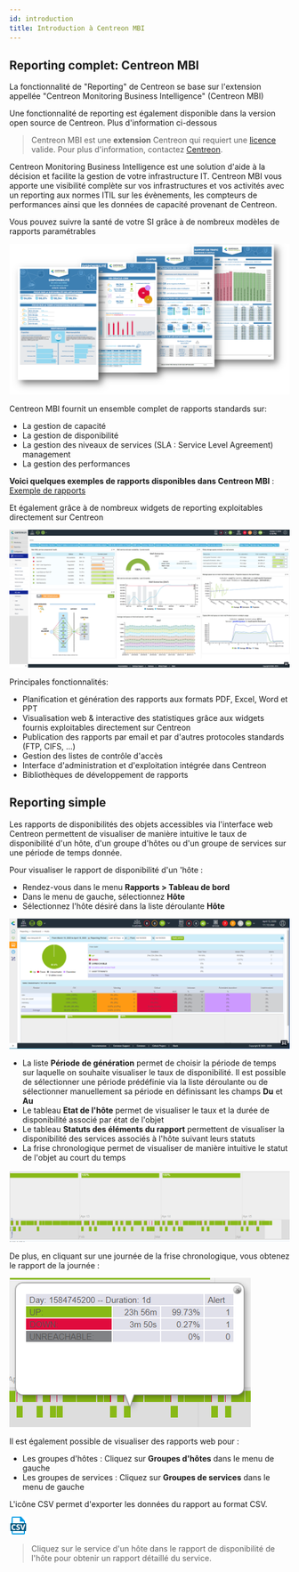 ```yaml
---
id: introduction
title: Introduction à Centreon MBI
---
```


## Reporting complet: Centreon MBI

La fonctionnalité de "Reporting" de Centreon se base sur l'extension appellée
"Centreon Monitoring Business Intelligence" (Centreon MBI)

Une fonctionnalité de reporting est également disponible dans la version open source de Centreon. Plus d'information ci-dessous

> Centreon MBI est une **extension** Centreon qui requiert une [licence](../administration/licenses.md) valide. Pour plus d'information,
> contactez [Centreon](mailto:sales@centreon.com).

Centreon Monitoring Business Intelligence est une solution d'aide à la
décision et facilite la gestion de votre infrastructure IT. Centreon MBI
vous apporte une visibilité complète sur vos infrastructures et vos
activités avec un reporting aux normes ITIL  sur les évènements, les
compteurs de performances ainsi que les données de capacité provenant de Centreon.

Vous pouvez suivre la santé de votre SI grâce à de nombreux modèles de
rapports paramétrables

![image](../assets/reporting/first_page.png)

Centreon MBI fournit un ensemble complet de rapports standards sur:

-   La gestion de capacité
-   La gestion de disponibilité
-   La gestion des niveaux de services (SLA : Service Level Agreement)
    management
-   La gestion des performances

**Voici quelques exemples de rapports disponibles dans Centreon MBI** : [Exemple de rapports](../../../../../assets/fr/reporting/Centreon-MBI-Exemples-de-rapports.pdf)

Et également grâce à de nombreux widgets de reporting exploitables
directement sur Centreon

![image](../assets/reporting/dashboard.png)

Principales fonctionnalités:

-   Planification et génération des rapports aux formats PDF, Excel,
    Word et PPT
-   Visualisation web & interactive des statistiques grâce aux widgets
    fournis exploitables directement sur Centreon
-   Publication des rapports par email et par d'autres protocoles
    standards (FTP, CIFS, ...)
-   Gestion des listes de contrôle d'accès
-   Interface d'administration et d'exploitation intégrée dans
    Centreon
-   Bibliothèques de développement de rapports

## Reporting simple

Les rapports de disponibilités des objets accessibles via l'interface web Centreon
permettent de visualiser de manière intuitive le taux de disponibilité d'un hôte,
d'un groupe d'hôtes ou d'un groupe de services sur une période de temps donnée.

Pour visualiser le rapport de disponibilité d'un 'hôte :

- Rendez-vous dans le menu **Rapports > Tableau de bord**
- Dans le menu de gauche, sélectionnez **Hôte**
- Sélectionnez l'hôte désiré dans la liste déroulante **Hôte**

![image](../assets/reporting/os-reporting/os-host-reporting.png)

* La liste **Période de génération** permet de choisir la période de temps sur laquelle on souhaite visualiser le taux de disponibilité. Il est possible de sélectionner une période prédéfinie via la liste déroulante ou de sélectionner manuellement sa période en définissant les champs **Du** et **Au**
* Le tableau **Etat de l'hôte** permet de visualiser le taux et la durée de disponibilité associé par état de l'objet
* Le tableau **Statuts des éléments du rapport** permettent de visualiser la disponibilité des services associés à l'hôte suivant leurs statuts
* La frise chronologique permet de visualiser de manière intuitive le statut de l'objet au court du temps

![image](../assets/reporting/os-reporting/os-host-timeline.png)

De plus, en cliquant sur une journée de la frise chronologique, vous obtenez le rapport de la journée :

![image](../assets/reporting/os-reporting/os-host-tooltip.png)

Il est également possible de visualiser des rapports web pour :

- Les groupes d'hôtes : Cliquez sur **Groupes d'hôtes** dans le menu de gauche
- Les groupes de services : Cliquez sur **Groupes de services** dans le menu de gauche


L'icône CSV permet d'exporter les données du rapport au format CSV.

![image](../assets/reporting/os-reporting/os-csv.png)

> Cliquez sur le service d'un hôte dans le rapport de disponibilité de l'hôte pour obtenir un rapport détaillé du service.